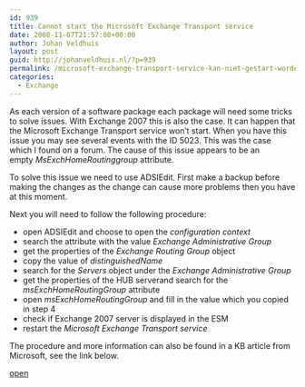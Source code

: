 ```yaml
---
id: 939
title: Cannot start the Microsoft Exchange Transport service
date: 2008-11-07T21:57:08+00:00
author: Johan Veldhuis
layout: post
guid: http://johanveldhuis.nl/?p=939
permalink: /microsoft-exchange-transport-service-kan-niet-gestart-worden/
categories:
  - Exchange
---
```

As each version of a software package each package will need some tricks to solve issues. With Exchange 2007 this is also the case. It can happen that the Microsoft Exchange Transport service won&#8217;t start. When you have this issue you may see several events with the ID 5023. This was the case which I found on a forum. The cause of this issue appears to be an empty _MsExchHomeRoutinggroup_ attribute.

To solve this issue we need to use ADSIEdit. First make a backup before making the changes as the change can cause more problems then you have at this moment.

Next you will need to follow the following procedure:

  * open ADSIEdit and choose to open the _configuration context_
  * search the attribute with the value _Exchange Administrative Group_
  * get the properties of the _Exchange Routing Group_ object
  * copy the value of _distinguishedName_
  * search for the _Servers_ object under the _Exchange Administrative Group_ 
  * get the properties of the HUB serverand search for the _msExchHomeRoutingGroup_ attribute
  * open _msExchHomeRoutingGroup_ and fill in the value which you copied in step 4
  * check if Exchange 2007 server is displayed in the ESM
  * restart the _Microsoft Exchange Transport service_

The procedure and more information can also be found in a KB article from Microsoft, see the link below.

<a href="http://support.microsoft.com/kb/948000" target="_blank">open</a>